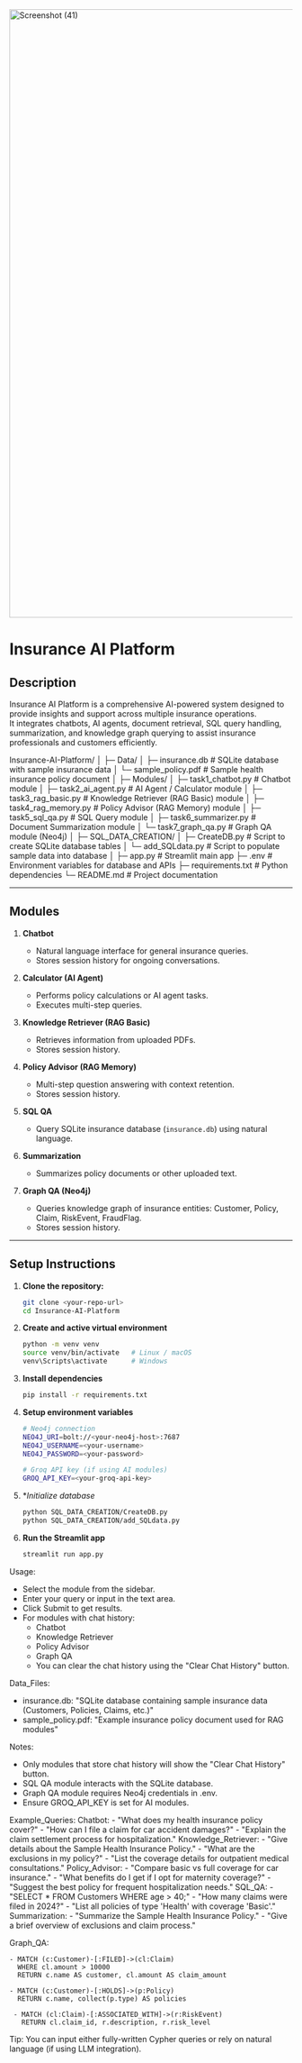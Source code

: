 
<img width="1920" height="1080" alt="Screenshot (41)" src="https://github.com/user-attachments/assets/04e52ec3-a9fd-4c7c-a88f-5f26580d453f" />

# Insurance AI Platform

## Description
Insurance AI Platform is a comprehensive AI-powered system designed to provide insights and support across multiple insurance operations.  
It integrates chatbots, AI agents, document retrieval, SQL query handling, summarization, and knowledge graph querying to assist insurance professionals and customers efficiently.

Insurance-AI-Platform/
│
├─ Data/
│ ├─ insurance.db # SQLite database with sample insurance data
│ └─ sample_policy.pdf # Sample health insurance policy document
│
├─ Modules/
│ ├─ task1_chatbot.py # Chatbot module
│ ├─ task2_ai_agent.py # AI Agent / Calculator module
│ ├─ task3_rag_basic.py # Knowledge Retriever (RAG Basic) module
│ ├─ task4_rag_memory.py # Policy Advisor (RAG Memory) module
│ ├─ task5_sql_qa.py # SQL Query module
│ ├─ task6_summarizer.py # Document Summarization module
│ └─ task7_graph_qa.py # Graph QA module (Neo4j)
│
├─ SQL_DATA_CREATION/
│ ├─ CreateDB.py # Script to create SQLite database tables
│ └─ add_SQLdata.py # Script to populate sample data into database
│
├─ app.py # Streamlit main app
├─ .env # Environment variables for database and APIs
├─ requirements.txt # Python dependencies
└─ README.md # Project documentation


---

## Modules

1. **Chatbot**
   - Natural language interface for general insurance queries.
   - Stores session history for ongoing conversations.

2. **Calculator (AI Agent)**
   - Performs policy calculations or AI agent tasks.
   - Executes multi-step queries.

3. **Knowledge Retriever (RAG Basic)**
   - Retrieves information from uploaded PDFs.
   - Stores session history.

4. **Policy Advisor (RAG Memory)**
   - Multi-step question answering with context retention.
   - Stores session history.

5. **SQL QA**
   - Query SQLite insurance database (`insurance.db`) using natural language.

6. **Summarization**
   - Summarizes policy documents or other uploaded text.

7. **Graph QA (Neo4j)**
   - Queries knowledge graph of insurance entities:
     Customer, Policy, Claim, RiskEvent, FraudFlag.
   - Stores session history.

---

## Setup Instructions

1. **Clone the repository:**
   ```bash
   git clone <your-repo-url>
   cd Insurance-AI-Platform
2. **Create and active virtual environment**
   ```bash
   python -m venv venv
   source venv/bin/activate   # Linux / macOS
   venv\Scripts\activate      # Windows
3. **Install dependencies**
   ```bash
   pip install -r requirements.txt
4. **Setup environment variables**
   ```bash
   # Neo4j connection
   NEO4J_URI=bolt://<your-neo4j-host>:7687
   NEO4J_USERNAME=<your-username>
   NEO4J_PASSWORD=<your-password>

   # Groq API key (if using AI modules)
   GROQ_API_KEY=<your-groq-api-key>
5. **Initialize database*
   ```bash
   python SQL_DATA_CREATION/CreateDB.py
   python SQL_DATA_CREATION/add_SQLdata.py
6. **Run the Streamlit app**
    ```bash
    streamlit run app.py


Usage:
  - Select the module from the sidebar.
  - Enter your query or input in the text area.
  - Click Submit to get results.
  - For modules with chat history:
      - Chatbot
      - Knowledge Retriever
      - Policy Advisor
      - Graph QA
    - You can clear the chat history using the "Clear Chat History" button.

Data_Files:
  - insurance.db: "SQLite database containing sample insurance data (Customers, Policies, Claims, etc.)"
  - sample_policy.pdf: "Example insurance policy document used for RAG modules"

Notes:
  - Only modules that store chat history will show the "Clear Chat History" button.
  - SQL QA module interacts with the SQLite database.
  - Graph QA module requires Neo4j credentials in .env.
  - Ensure GROQ_API_KEY is set for AI modules.


Example_Queries:
  Chatbot:
    - "What does my health insurance policy cover?"
    - "How can I file a claim for car accident damages?"
    - "Explain the claim settlement process for hospitalization."
  Knowledge_Retriever:
    - "Give details about the Sample Health Insurance Policy."
    - "What are the exclusions in my policy?"
    - "List the coverage details for outpatient medical consultations."
  Policy_Advisor:
    - "Compare basic vs full coverage for car insurance."
    - "What benefits do I get if I opt for maternity coverage?"
    - "Suggest the best policy for frequent hospitalization needs."
  SQL_QA:
    - "SELECT * FROM Customers WHERE age > 40;"
    - "How many claims were filed in 2024?"
    - "List all policies of type 'Health' with coverage 'Basic'."
  Summarization:
    - "Summarize the Sample Health Insurance Policy."
    - "Give a brief overview of exclusions and claim process."
 
  
  Graph_QA:
  
    - MATCH (c:Customer)-[:FILED]->(cl:Claim)
      WHERE cl.amount > 10000
      RETURN c.name AS customer, cl.amount AS claim_amount

    - MATCH (c:Customer)-[:HOLDS]->(p:Policy)
      RETURN c.name, collect(p.type) AS policies

     - MATCH (cl:Claim)-[:ASSOCIATED_WITH]->(r:RiskEvent)
       RETURN cl.claim_id, r.description, r.risk_level
Tip: You can input either fully-written Cypher queries or rely on natural language (if using LLM integration).
